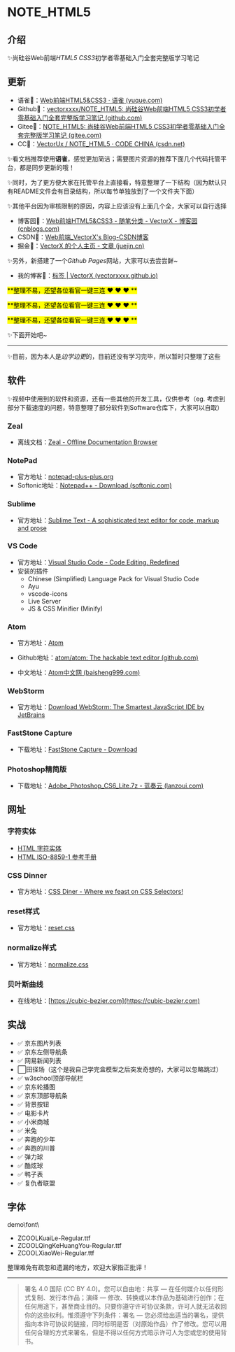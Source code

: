 # NOTE_HTML5

## 介绍

:sparkles:尚硅谷Web前端*HTML5 CSS3*初学者零基础入门全套完整版学习笔记



## 更新

- 语雀:link:：[Web前端HTML5&CSS3 · 语雀 (yuque.com)](https://www.yuque.com/u21195183/hfcamg)
- Github:link:：[vectorxxxx/NOTE_HTML5: 尚硅谷Web前端HTML5 CSS3初学者零基础入门全套完整版学习笔记 (github.com)](https://github.com/vectorxxxx/NOTE_HTML5)
- Gitee:link:：[NOTE_HTML5: 尚硅谷Web前端HTML5 CSS3初学者零基础入门全套完整版学习笔记 (gitee.com)](https://gitee.com/vectorx/note_html5)
- CC:link:：[VectorUx / NOTE_HTML5 · CODE CHINA (csdn.net)](https://codechina.csdn.net/qq_35925558/note_html5)

:sparkles:看文档推荐使用**语雀**，感觉更加简洁；需要图片资源的推荐下面几个代码托管平台，都是同步更新的哦！

:sparkles:同时，为了更方便大家在托管平台上直接看，特意整理了一下结构（因为默认只有README文件会有目录结构，所以每节单独放到了一个文件夹下面）

:sparkles:其他平台因为审核限制的原因，内容上应该没有上面几个全，大家可以自行选择

- 博客园:link:：[Web前端HTML5&CSS3 - 随笔分类 - VectorX - 博客园 (cnblogs.com)](https://www.cnblogs.com/vectorx/category/1975212.html)
- CSDN:link:：[Web前端_VectorX's Blog-CSDN博客](https://blog.csdn.net/qq_35925558/category_11061834.html)
- 掘金:link:：[VectorX 的个人主页 - 文章 (juejin.cn)](https://juejin.cn/user/1794840859509070/posts)

:sparkles:另外，新搭建了一个*Github Pages*网站，大家可以去尝尝鲜~

- 我的博客:link:：[标签 | VectorX (vectorxxxx.github.io)](https://vectorxxxx.github.io/tags/#15-html5css3)

<mark>**整理不易，还望各位看官一键三连 :heart: :heart: :heart: **</mark>

<mark>**整理不易，还望各位看官一键三连 :heart: :heart: :heart: **</mark>

<mark>**整理不易，还望各位看官一键三连 :heart: :heart: :heart: **</mark>

:sparkles:下面开始吧~



---



:sparkles:目前，因为本人是*边学边更*的，目前还没有学习完毕，所以暂时只整理了这些



## 软件

:sparkles:视频中使用到的软件和资源，还有一些其他的开发工具，仅供参考（eg. 考虑到部分下载速度的问题，特意整理了部分软件到Software仓库下，大家可以自取）

### Zeal

- 离线文档：[Zeal - Offline Documentation Browser](https://zealdocs.org/)

### NotePad

- 官方地址：[notepad-plus-plus.org](http://notepad-plus-plus.org/)
- Softonic地址：[Notepad++ - Download (softonic.com)](https://notepad-plus.it.softonic.com/)

### Sublime

- 官方地址：[Sublime Text - A sophisticated text editor for code, markup and prose](https://www.sublimetext.com/)

### VS Code

- 官方地址：[Visual Studio Code - Code Editing. Redefined](https://code.visualstudio.com/)
- 安装的插件
  - Chinese (Simplified) Language Pack for Visual Studio Code
  - Ayu
  - vscode-icons
  - Live Server
  - JS & CSS Minifier (Minify)

### Atom

- 官方地址：[Atom](https://atom.io/)

- Github地址：[atom/atom: The hackable text editor (github.com)](https://github.com/atom/atom)

- 中文地址：[Atom中文网 (baisheng999.com)](http://atom.baisheng999.com/)

### WebStorm

- 官方地址：[Download WebStorm: The Smartest JavaScript IDE by JetBrains](https://www.jetbrains.com/webstorm/download/#section=windows)

### FastStone Capture

- 下载地址：[FastStone Capture - Download](https://faststone-capture.en.softonic.com/)

### Photoshop精简版

- 下载地址：[Adobe_Photoshop_CS6_Lite.7z - 蓝奏云 (lanzoui.com)](https://cheat8.lanzoui.com/iD3rBp7d02h)



## 网址

### 字符实体

- [HTML 字符实体](https://www.w3school.com.cn/html/html_entities.asp)
- [HTML ISO-8859-1 参考手册](https://www.w3school.com.cn/charsets/ref_html_8859.asp)

### CSS Dinner

- 官方地址：[CSS Diner - Where we feast on CSS Selectors!](https://flukeout.github.io/)

### reset样式

- 官方地址：[reset.css](https://meyerweb.com/eric/tools/css/reset/)

### normalize样式

- 官方地址：[normalize.css](https://necolas.github.io/normalize.css/8.0.1/normalize.css)

### 贝叶斯曲线

- 在线地址：[https://cubic-bezier.com](https://cubic-bezier.com)



## 实战

- :white_check_mark: 京东图片列表
- :white_check_mark: 京东左侧导航条
- :white_check_mark: 网易新闻列表
- :white_large_square:田径场（这个是我自己学完盒模型之后突发奇想的，大家可以忽略跳过）
- :white_check_mark: w3school顶部导航栏
- :white_check_mark: 京东轮播图
- :white_check_mark: 京东顶部导航条
- :white_check_mark: 背景按钮
- :white_check_mark: 电影卡片
- :white_check_mark: 小米商城
- :white_check_mark: 米兔
- :white_check_mark: 奔跑的少年
- :white_check_mark: 奔跑的川普
- :white_check_mark: 弹力球
- :white_check_mark: 酷炫球
- :white_check_mark: 鸭子表
- :white_check_mark: 复仇者联盟



## 字体

demo\font\

- ZCOOLKuaiLe-Regular.ttf
- ZCOOLQingKeHuangYou-Regular.ttf
- ZCOOLXiaoWei-Regular.ttf



整理难免有疏忽和遗漏的地方，欢迎大家指正批评！



---

> 署名 4.0 国际 (CC BY 4.0)。您可以自由地：共享 — 在任何媒介以任何形式复制、发行本作品；演绎 — 修改、转换或以本作品为基础进行创作；在任何用途下，甚至商业目的。只要你遵守许可协议条款，许可人就无法收回你的这些权利。惟须遵守下列条件：署名 — 您必须给出适当的署名，提供指向本许可协议的链接，同时标明是否（对原始作品）作了修改。您可以用任何合理的方式来署名，但是不得以任何方式暗示许可人为您或您的使用背书。

